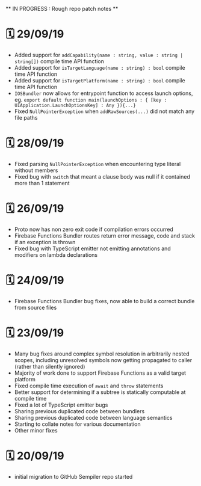 ** IN PROGRESS : Rough repo patch notes **

# 🗓 29/09/19
- Added support for `addCapability(name : string, value : string | string[])` compile time API function
- Added support for `isTargetLanguage(name : string) : bool` compile time API function
- Added support for `isTargetPlatform(name : string) : bool` compile time API function
- `IOSBundler` now allows for entrypoint function to access launch options, eg. `export default function main(launchOptions : { [key : UIApplication.LaunchOptionsKey] : Any }){...}`
- Fixed `NullPointerException` when `addRawSources(...)` did not match any file paths

# 🗓 28/09/19
- Fixed parsing `NullPointerException` when encountering type literal without members
- Fixed bug with `switch` that meant a clause body was null if it contained more than 1 statement

# 🗓 26/09/19
- Proto now has non zero exit code if compilation errors occurred
- Firebase Functions Bundler routes return error message, code and stack if an exception is thrown
- Fixed bug with TypeScript emitter not emitting annotations and modifiers on lambda declarations

# 🗓 24/09/19
- Firebase Functions Bundler bug fixes, now able to build a correct bundle from source files

# 🗓 23/09/19
- Many bug fixes around complex symbol resolution in arbitrarily nested scopes, including unresolved symbols now getting propagated to caller (rather than silently ignored)
- Majority of work done to support Firebase Functions as a valid target platform
- Fixed compile time execution of `await` and `throw` statements
- Better support for determining if a subtree is statically computable at compile time
- Fixed a lot of TypeScript emitter bugs
- Sharing previous duplicated code between bundlers
- Sharing previous duplicated code between language semantics
- Starting to collate notes for various documentation
- Other minor fixes

# 🗓 20/09/19
- initial migration to GitHub Sempiler repo started